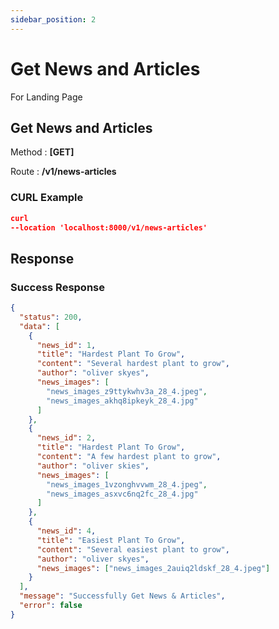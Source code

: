 ```yaml
---
sidebar_position: 2
---
```


# Get News and Articles

For Landing Page

## Get News and Articles

Method : **[GET]**

Route :
**/v1/news-articles**


### CURL Example

```json
curl
--location 'localhost:8000/v1/news-articles'
```

## Response

### Success Response

```json
{
  "status": 200,
  "data": [
    {
      "news_id": 1,
      "title": "Hardest Plant To Grow",
      "content": "Several hardest plant to grow",
      "author": "oliver skyes",
      "news_images": [
        "news_images_z9ttykwhv3a_28_4.jpeg",
        "news_images_akhq8ipkeyk_28_4.jpg"
      ]
    },
    {
      "news_id": 2,
      "title": "Hardest Plant To Grow",
      "content": "A few hardest plant to grow",
      "author": "oliver skies",
      "news_images": [
        "news_images_1vzonghvvwm_28_4.jpeg",
        "news_images_asxvc6nq2fc_28_4.jpg"
      ]
    },
    {
      "news_id": 4,
      "title": "Easiest Plant To Grow",
      "content": "Several easiest plant to grow",
      "author": "oliver skyes",
      "news_images": ["news_images_2auiq2ldskf_28_4.jpeg"]
    }
  ],
  "message": "Successfully Get News & Articles",
  "error": false
}
```

